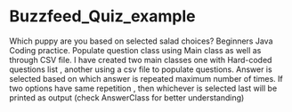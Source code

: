 # Buzzfeed_Quiz_example
Which puppy are you based on selected salad choices?
Beginners Java Coding practice.
Populate question class using Main class as well as through CSV file.
I have created two main classes one with Hard-coded questions list , another using a csv file to populate questions.
Answer is selected based on which answer is repeated maximum number of times. If two options have same repetition , 
then whichever is selected last will be printed as output (check AnswerClass for better understanding)

